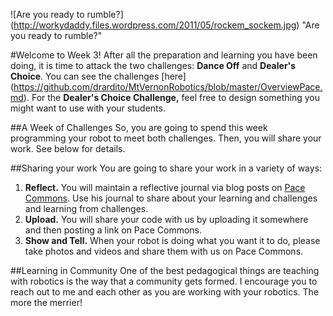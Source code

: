![Are you ready to rumble?] (http://workydaddy.files.wordpress.com/2011/05/rockem_sockem.jpg) "Are you ready to rumble?"

#Welcome to Week 3!
After all the preparation and learning you have been doing, it is time to attack the two challenges: **Dance Off** and **Dealer's Choice**.
You can see the challenges [here] (https://github.com/drardito/MtVernonRobotics/blob/master/OverviewPace.md).
For the **Dealer's Choice Challenge,** feel free to design something you might want to use with your students.

##A Week of Challenges
So, you are going to spend this week programming your robot to meet both challenges.
Then, you will share your work. See below for details.

##Sharing your work
You are going to share your work in a variety of ways:
  1. **Reflect.** You will maintain a reflective journal via blog posts on [Pace Commons](/http://pacecommons.org/). Use his journal to share about your learning and challenges and learning from challenges.
  2. **Upload.**  You will share your code with us by uploading it somewhere and then posting a link on Pace Commons. 
  3. **Show and Tell.** When your robot is doing what you want it to do, please take photos and videos and share them with us on Pace Commons.

##Learning in Community
One of the best pedagogical things are teaching with robotics is the way that a community gets formed. I encourage you to reach out to me and each other as you are working with your robotics. The more the merrier!
